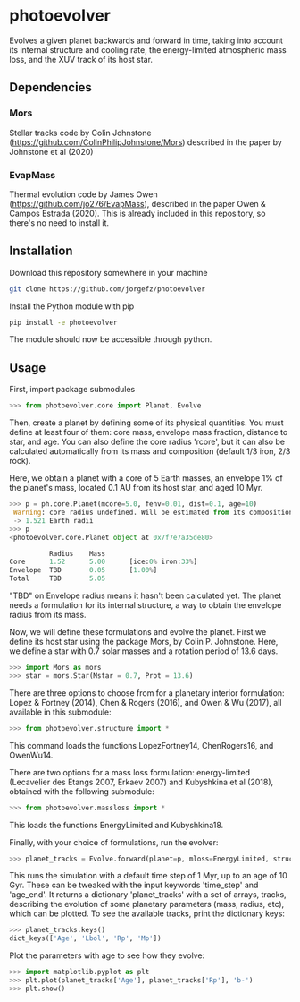 # photoevolver

Evolves a given planet backwards and forward in time, taking into account its internal structure and cooling rate, the energy-limited atmospheric mass loss, and the XUV track of its host star.

## Dependencies

### Mors
Stellar tracks code by Colin Johnstone (https://github.com/ColinPhilipJohnstone/Mors) described in the paper by Johnstone et al (2020)

### EvapMass
Thermal evolution code by James Owen (https://github.com/jo276/EvapMass), described in the paper Owen & Campos Estrada (2020). 
This is already included in this repository, so there's no need to install it.

## Installation

Download this repository somewhere in your machine
```bash
git clone https://github.com/jorgefz/photoevolver
```

Install the Python module with pip
```bash
pip install -e photoevolver
```

The module should now be accessible through python.

## Usage

First, import package submodules
```python
>>> from photoevolver.core import Planet, Evolve
```

Then, create a planet by defining some of its physical quantities. 
You must define at least four of them: core mass, envelope mass fraction, distance to star, and age.
You can also define the core radius 'rcore', but it can also be calculated automatically 
from its mass and composition (default 1/3 iron, 2/3 rock).

Here, we obtain a planet with a core of 5 Earth masses, an envelope 1% of the planet's mass, 
located 0.1 AU from its host star, and aged 10 Myr.
```python
>>> p = ph.core.Planet(mcore=5.0, fenv=0.01, dist=0.1, age=10)
 Warning: core radius undefined. Will be estimated from its composition (Iron:0.33, Ice:0.00)...
 -> 1.521 Earth radii
>>> p
<photoevolver.core.Planet object at 0x7f7e7a35de80>

          Radius    Mass
Core      1.52      5.00      [ice:0% iron:33%]
Envelope  TBD       0.05      [1.00%]
Total     TBD       5.05

```
"TBD" on Envelope radius means it hasn't been calculated yet. The planet needs a formulation for its internal structure, 
a way to obtain the envelope radius from its mass. 

Now, we will define these formulations and evolve the planet. 
First we define its host star using the package Mors, by Colin P. Johnstone. 
Here, we define a star with 0.7 solar masses and a rotation period of 13.6 days.
```python
>>> import Mors as mors
>>> star = mors.Star(Mstar = 0.7, Prot = 13.6)
```

There are three options to choose from for a planetary interior formulation: 
Lopez & Fortney (2014), Chen & Rogers (2016), and Owen & Wu (2017), all available in this submodule:
```python
>>> from photoevolver.structure import *
```
This command loads the functions LopezFortney14, ChenRogers16, and OwenWu14.

There are two options for a mass loss formulation: energy-limited (Lecavelier des Etangs 2007, Erkaev 2007) 
and Kubyshkina et al (2018), obtained with the following submodule:
```python
>>> from photoevolver.massloss import *
```
This loads the functions EnergyLimited and Kubyshkina18.

Finally, with your choice of formulations, run the evolver:
```python
>>> planet_tracks = Evolve.forward(planet=p, mloss=EnergyLimited, struct=ChenRogers16, star=star)
```
This runs the simulation with a default time step of 1 Myr, up to an age of 10 Gyr. 
These can be tweaked with the input keywords 'time\_step' and 'age\_end'. 
It returns a dictionary 'planet\_tracks' with a set of arrays, tracks, describing 
the evolution of some planetary parameters (mass, radius, etc), which can be plotted. 
To see the available tracks, print the dictionary keys:
```python
>>> planet_tracks.keys()
dict_keys(['Age', 'Lbol', 'Rp', 'Mp'])
```

Plot the parameters with age to see how they evolve:
```python
>>> import matplotlib.pyplot as plt
>>> plt.plot(planet_tracks['Age'], planet_tracks['Rp'], 'b-')
>>> plt.show()
```




